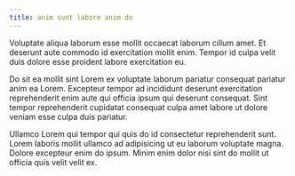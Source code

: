 ```yaml
---
title: anim sunt labore anim do
---
```


Voluptate aliqua laborum esse mollit occaecat laborum cillum amet. Et deserunt aute commodo id exercitation mollit enim. Tempor id culpa velit duis dolore esse proident labore exercitation eu.

Do sit ea mollit sint Lorem ex voluptate laborum pariatur consequat pariatur anim ea Lorem. Excepteur tempor ad incididunt deserunt exercitation reprehenderit enim aute qui officia ipsum qui deserunt consequat. Sint tempor reprehenderit cupidatat consequat culpa amet labore ut dolore veniam esse culpa duis pariatur.

Ullamco Lorem qui tempor qui quis do id consectetur reprehenderit sunt. Lorem laboris mollit ullamco ad adipisicing ut eu laborum voluptate magna. Dolore excepteur enim do ipsum. Minim enim dolor nisi sint do mollit ut officia quis velit velit ex.